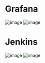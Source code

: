 # Grafana
![image](https://github.com/user-attachments/assets/6922ad1e-0d51-473c-bb2e-f50b00cad249)
![image](https://github.com/user-attachments/assets/cbc86dab-3222-4ab7-9031-eb933cc98cfd)

# Jenkins
![image](https://github.com/user-attachments/assets/428cb559-94a7-491d-8556-f98677f9fd8a)
![image](https://github.com/user-attachments/assets/052650c4-12cd-4fe3-b0d5-691d86263c72)


